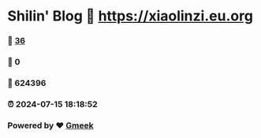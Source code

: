 # Shilin' Blog :link: https://xiaolinzi.eu.org 
### :page_facing_up: [36](https://xiaolinzi.eu.org/tag.html) 
### :speech_balloon: 0 
### :hibiscus: 624396 
### :alarm_clock: 2024-07-15 18:18:52 
### Powered by :heart: [Gmeek](https://github.com/Meekdai/Gmeek)
